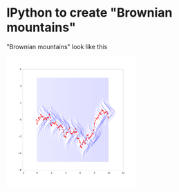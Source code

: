 # IPython to create "Brownian mountains" 

"Brownian mountains" look like this

<img src="brownian_discrete.png?raw=true" height="300" width="300">


